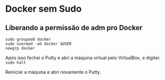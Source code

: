 # Docker sem Sudo
## Liberando a permissão de adm pro Docker
```
sudo groupadd docker
sudo usermod -aG docker $USER
newgrp docker
```
Após isso fechei o Putty e abri a máquina virtual pelo VirtualBox, e digitei:
``` sudo halt ```

Reiniciei a máquina e abri novamente o Putty.
